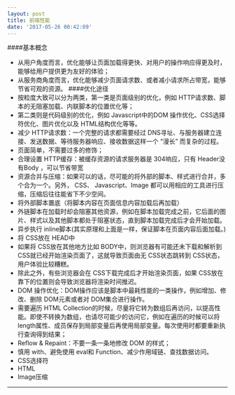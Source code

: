 ```yaml
---
layout: post
title: 前端性能
date: '2017-05-26 00:42:09'
---
```


####基本概念
* 从用户角度而言，优化能够让页面加载得更快、对用户的操作响应得更及时，能够给用户提供更为友好的体验；
* 从服务商角度而言，优化能够减少页面请求数、或者减小请求所占带宽，能够节省可观的资源。
####优化途径
* 按粒度大致可以分为两类，第一类是页面级别的优化，例如 HTTP请求数、脚本的无阻塞加载、内联脚本的位置优化等；
* 第二类则是代码级别的优化，例如 Javascript中的DOM 操作优化、CSS选择符优化、图片优化以及 HTML结构优化等等。
* 减少 HTTP请求数：一个完整的请求都需要经过 DNS寻址、与服务器建立连接、发送数据、等待服务器响应、接收数据这样一个 “漫长” 而复杂的过程。
 * 页面简单，不需要过多的修饰；
 * 合理设置 HTTP缓存：被缓存资源的请求服务器是 304响应，只有 Header没有Body ，可以节省带宽
 * 资源合并与压缩：如果可以的话，尽可能的将外部的脚本、样式进行合并，多个合为一个。另外， CSS、 Javascript、Image 都可以用相应的工具进行压缩，压缩后往往能省下不少空间。
* 将外部脚本置底（将脚本内容在页面信息内容加载后再加载）
 * 外链脚本在加载时却会阻塞其他资源，例如在脚本加载完成之前，它后面的图片、样式以及其他脚本都处于阻塞状态，直到脚本加载完成后才会开始加载。
* 异步执行 inline脚本(其实原理和上面是一样，保证脚本在页面内容后面加载。)
* 将 CSS放在 HEAD中
 * 如果将 CSS放在其他地方比如 BODY中，则浏览器有可能还未下载和解析到 CSS就已经开始渲染页面了，这就导致页面由无 CSS状态跳转到 CSS状态，用户体验比较糟糕。
 * 除此之外，有些浏览器会在 CSS下载完成后才开始渲染页面，如果 CSS放在靠下的位置则会导致浏览器将渲染时间推迟。
* DOM 操作优化：DOM操作应该是脚本中最耗性能的一类操作，例如增加、修改、删除 DOM元素或者对 DOM集合进行操作。
 * 需要遍历 HTML Collection的时候，尽量将它转为数组后再访问，以提高性能。即使不转换为数组，也请尽可能少的访问它，例如在遍历的时候可以将 length属性、成员保存到局部变量后再使用局部变量。每次使用时都要重新执行查询得到结果；
 * Reflow & Repaint：不要一条一条地修改 DOM 的样式；
 * 慎用 with、避免使用 eval和 Function、减少作用域链、查找数据访问。
* CSS选择符
* HTML
* Image压缩

---

